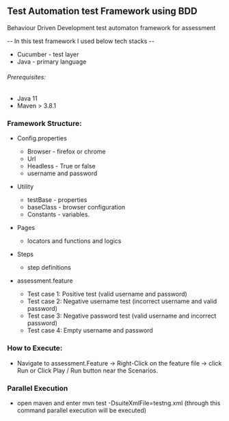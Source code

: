 ##  Test Automation test Framework using BDD

Behaviour Driven Development test automaton framework for assessment

-- In this test framework I used below tech stacks --
* Cucumber - test layer
* Java - primary language

###### Prerequisites:
* Java 11
* Maven > 3.8.1


### Framework Structure:
* Config.properties
  * Browser - firefox or chrome
  * Url
  * Headless - True or false
  * username and password

* Utility
  * testBase  - properties
  * baseClass - browser configuration
  * Constants - variables.

* Pages
  * locators and functions and logics

* Steps
  * step definitions

* assessment.feature
  * Test case 1: Positive test (valid username and password)
  * Test case 2: Negative username test (incorrect username and valid password)
  * Test case 3: Negative password test (valid username and incorrect password)
  * Test case 4: Empty username and password

### How to Execute:
* Navigate to assessment.Feature -> Right-Click on the feature file -> click Run or Click Play / Run button near the Scenarios.

### Parallel Execution ###
* open maven and enter mvn test -DsuiteXmlFile=testng.xml (through this command parallel execution will be executed)